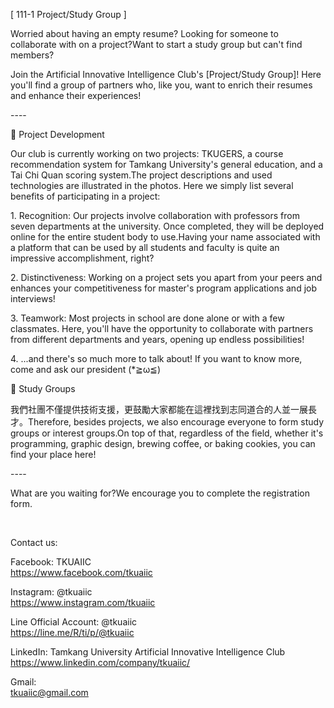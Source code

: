 [ 111-1 Project/Study Group ]

Worried about having an empty resume? Looking for someone to collaborate with on a project?Want to start a study group but can't find members?

Join the Artificial Innovative Intelligence Club's [Project/Study Group]! Here you'll find a group of partners who, like you, want to enrich their resumes and enhance their experiences!

\----

🚀 Project Development

Our club is currently working on two projects: TKUGERS, a course recommendation system for Tamkang University's general education, and a Tai Chi Quan scoring system.The project descriptions and used technologies are illustrated in the photos. Here we simply list several benefits of participating in a project:

1\. Recognition: Our projects involve collaboration with professors from seven departments at the university. Once completed, they will be deployed online for the entire student body to use.Having your name associated with a platform that can be used by all students and faculty is quite an impressive accomplishment, right?

2\. Distinctiveness: Working on a project sets you apart from your peers and enhances your competitiveness for master's program applications and job interviews!

3\. Teamwork: Most projects in school are done alone or with a few classmates. Here, you'll have the opportunity to collaborate with partners from different departments and years, opening up endless possibilities!

4\. ...and there's so much more to talk about! If you want to know more, come and ask our president (*≧ω≦)

📖 Study Groups

我們社團不僅提供技術支援，更鼓勵大家都能在這裡找到志同道合的人並一展長才。Therefore, besides projects, we also encourage everyone to form study groups or interest groups.On top of that, regardless of the field, whether it's programming, graphic design, brewing coffee, or baking cookies, you can find your place here!

\----

What are you waiting for?We encourage you to complete the registration form.

&nbsp;

Contact us:

Facebook: TKUAIIC <br />https://www.facebook.com/tkuaiic

Instagram: @tkuaiic <br />https://www.instagram.com/tkuaiic

Line Official Account: @tkuaiic <br />https://line.me/R/ti/p/@tkuaiic

LinkedIn: Tamkang University Artificial Innovative Intelligence Club <br />https://www.linkedin.com/company/tkuaiic/

Gmail: <br />tkuaiic@gmail.com

